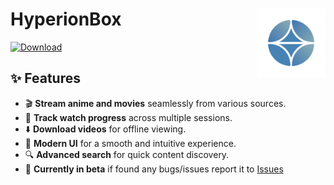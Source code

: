 # HyperionBox [<img src="https://github.com/GoodDay360/HyperionBox/blob/main/src/assets/images/icon.png?raw=true" align="right" title="Maestral" width="110" height="110"> ](https://github.com/GoodDay360/HyperionBox)
[![Download](https://img.shields.io/badge/Download-GitHub-blue?style=for-the-badge&logo=github)](https://github.com/GoodDay360/HyperionBox/releases/latest)

## ✨ Features
- 🎬 **Stream anime and movies** seamlessly from various sources.
- 📌 **Track watch progress** across multiple sessions.
- ⬇️ **Download videos** for offline viewing.
- 🎨 **Modern UI** for a smooth and intuitive experience.
- 🔍 **Advanced search** for quick content discovery.
- 👾 **Currently in beta** if found any bugs/issues report it to [Issues](https://github.com/GoodDay360/HyperionBox/issues)
